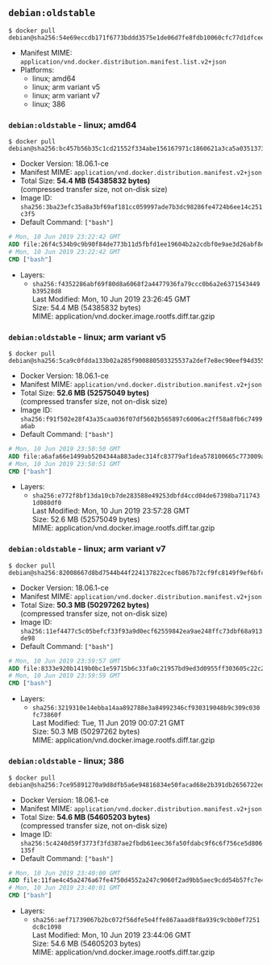 ## `debian:oldstable`

```console
$ docker pull debian@sha256:54e69eccdb171f6773bddd3575e1de06d7fe8fdb10060cfc77d1dfceeb047ce9
```

-	Manifest MIME: `application/vnd.docker.distribution.manifest.list.v2+json`
-	Platforms:
	-	linux; amd64
	-	linux; arm variant v5
	-	linux; arm variant v7
	-	linux; 386

### `debian:oldstable` - linux; amd64

```console
$ docker pull debian@sha256:bc457b56b35c1cd21552f334abe156167971c1860621a3ca5a035137380072dd
```

-	Docker Version: 18.06.1-ce
-	Manifest MIME: `application/vnd.docker.distribution.manifest.v2+json`
-	Total Size: **54.4 MB (54385832 bytes)**  
	(compressed transfer size, not on-disk size)
-	Image ID: `sha256:3ba23efc35a8a3bf69af181cc059997ade7b3dc98286fe4724b6ee14c251c3f5`
-	Default Command: `["bash"]`

```dockerfile
# Mon, 10 Jun 2019 23:22:42 GMT
ADD file:26f4c534b9c9b90f84de773b11d5fbfd1ee19604b2a2cdbf0e9ae3d26abf8ea6 in / 
# Mon, 10 Jun 2019 23:22:42 GMT
CMD ["bash"]
```

-	Layers:
	-	`sha256:f4352286abf69f80d8a6068f2a4477936fa79ccc0b6a2e6371543449b39528d8`  
		Last Modified: Mon, 10 Jun 2019 23:26:45 GMT  
		Size: 54.4 MB (54385832 bytes)  
		MIME: application/vnd.docker.image.rootfs.diff.tar.gzip

### `debian:oldstable` - linux; arm variant v5

```console
$ docker pull debian@sha256:5ca9c0fdda133b02a285f900880503325537a2def7e8ec90eef94d355dd80127
```

-	Docker Version: 18.06.1-ce
-	Manifest MIME: `application/vnd.docker.distribution.manifest.v2+json`
-	Total Size: **52.6 MB (52575049 bytes)**  
	(compressed transfer size, not on-disk size)
-	Image ID: `sha256:f91f502e28f43a35caa036f07df5602b565897c6006ac2ff58a8fb6c7499a6ab`
-	Default Command: `["bash"]`

```dockerfile
# Mon, 10 Jun 2019 23:50:50 GMT
ADD file:a6afa66e1499ab5204344a883adec314fc83779af1dea578100665c773009a30 in / 
# Mon, 10 Jun 2019 23:50:51 GMT
CMD ["bash"]
```

-	Layers:
	-	`sha256:e772f8bf13da10cb7de283588e49253dbfd4ccd04de67398ba7117431d080df0`  
		Last Modified: Mon, 10 Jun 2019 23:57:28 GMT  
		Size: 52.6 MB (52575049 bytes)  
		MIME: application/vnd.docker.image.rootfs.diff.tar.gzip

### `debian:oldstable` - linux; arm variant v7

```console
$ docker pull debian@sha256:82008667d8bd7544b44f224137822cecfb867b72cf9fc8149f9ef6bfc640c2e3
```

-	Docker Version: 18.06.1-ce
-	Manifest MIME: `application/vnd.docker.distribution.manifest.v2+json`
-	Total Size: **50.3 MB (50297262 bytes)**  
	(compressed transfer size, not on-disk size)
-	Image ID: `sha256:11ef4477c5c05befcf33f93a9d0ecf62559842ea9ae248ffc73dbf68a913de98`
-	Default Command: `["bash"]`

```dockerfile
# Mon, 10 Jun 2019 23:59:57 GMT
ADD file:8333e920b1419b0bc1e59715b6c33fa0c21957bd9ed3d0955ff303605c22c298 in / 
# Mon, 10 Jun 2019 23:59:59 GMT
CMD ["bash"]
```

-	Layers:
	-	`sha256:3219310e14ebba14aa892788e3a84992346cf930319048b9c309c030fc73860f`  
		Last Modified: Tue, 11 Jun 2019 00:07:21 GMT  
		Size: 50.3 MB (50297262 bytes)  
		MIME: application/vnd.docker.image.rootfs.diff.tar.gzip

### `debian:oldstable` - linux; 386

```console
$ docker pull debian@sha256:7ce95891270a9d8dfb5a6e94816834e50facad68e2b391db2656722ed4804812
```

-	Docker Version: 18.06.1-ce
-	Manifest MIME: `application/vnd.docker.distribution.manifest.v2+json`
-	Total Size: **54.6 MB (54605203 bytes)**  
	(compressed transfer size, not on-disk size)
-	Image ID: `sha256:5c4240d59f3773f3fd387ae2fbdb61eec36fa50fdabc9f6c6f756ce5d806135f`
-	Default Command: `["bash"]`

```dockerfile
# Mon, 10 Jun 2019 23:40:00 GMT
ADD file:11fae4c45a2476a67fe4750d4552a247c9060f2ad9bb5aec9cdd54b57fc7e42d in / 
# Mon, 10 Jun 2019 23:40:01 GMT
CMD ["bash"]
```

-	Layers:
	-	`sha256:aef71739067b2bc072f56dfe5e4ffe867aaad8f8a939c9cbb0ef7251dc8c1098`  
		Last Modified: Mon, 10 Jun 2019 23:44:06 GMT  
		Size: 54.6 MB (54605203 bytes)  
		MIME: application/vnd.docker.image.rootfs.diff.tar.gzip
